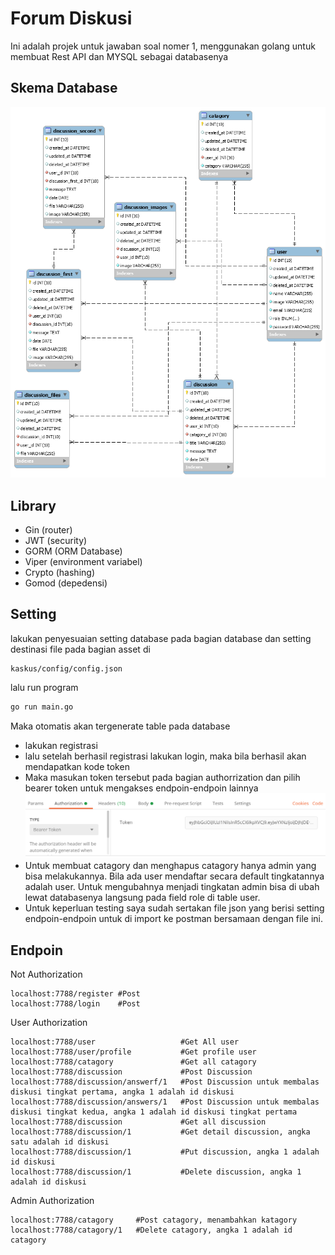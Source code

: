 # Forum Diskusi
Ini adalah projek untuk jawaban soal nomer 1, menggunakan golang untuk membuat Rest API dan MYSQL sebagai databasenya

## Skema Database
![SkemaDatabase](https://github.com/fadilahonespot/forum_discussion/blob/master/skema_kaskus.png)

## Library
- Gin (router)
- JWT (security)
- GORM (ORM Database)
- Viper (environment variabel)
- Crypto (hashing)
- Gomod (depedensi)

## Setting
lakukan penyesuaian setting database pada bagian database dan setting destinasi file pada bagian asset di 
```destinasi
kaskus/config/config.json
```
lalu run program
```sh
go run main.go
```

Maka otomatis akan tergenerate table pada database
- lakukan registrasi
- lalu setelah berhasil registrasi lakukan login, maka bila berhasil akan mendapatkan kode token
- Maka masukan token tersebut pada bagian authorrization dan pilih bearer token untuk mengakses endpoin-endpoin lainnya
![inputToken](https://github.com/fadilahonespot/forum_discussion/blob/master/authorization.PNG)
- Untuk membuat catagory dan menghapus catagory hanya admin yang bisa melakukannya. Bila ada user mendaftar secara default tingkatannya adalah user. Untuk mengubahnya menjadi tingkatan admin bisa di ubah lewat databasenya langsung pada field role di table user.
- Untuk keperluan testing saya sudah sertakan file json yang berisi setting endpoin-endpoin untuk di import ke postman bersamaan dengan file ini.

## Endpoin

Not Authorization
```endpoint
localhost:7788/register #Post
localhost:7788/login    #Post
```
User Authorization
```endpoint
localhost:7788/user                   #Get All user
localhost:7788/user/profile           #Get profile user
localhost:7788/catagory               #Get all catagory
localhost:7788/discussion             #Post Discussion
localhost:7788/discussion/answerf/1   #Post Discussion untuk membalas diskusi tingkat pertama, angka 1 adalah id diskusi
localhost:7788/discussion/answers/1   #Post Discussion untuk membalas diskusi tingkat kedua, angka 1 adalah id diskusi tingkat pertama
localhost:7788/discussion             #Get all discussion
localhost:7788/discussion/1           #Get detail discussion, angka satu adalah id diskusi
localhost:7788/discussion/1           #Put discussion, angka 1 adalah id diskusi
localhost:7788/discussion/1           #Delete discussion, angka 1 adalah id diskusi 
```
Admin Authorization
```endpoint
localhost:7788/catagory     #Post catagory, menambahkan katagory
localhost:7788/catagory/1   #Delete catagory, angka 1 adalah id catagory
```

